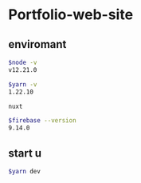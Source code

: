 # Portfolio-web-site

## enviromant

```bash
$node -v
v12.21.0

$yarn -v
1.22.10

nuxt

$firebase --version
9.14.0
```

## start u

```bash
$yarn dev
```
